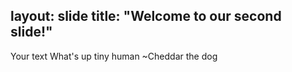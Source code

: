 layout: slide
title: "Welcome to our second slide!"
---
Your text
What's up tiny human ~Cheddar the dog
